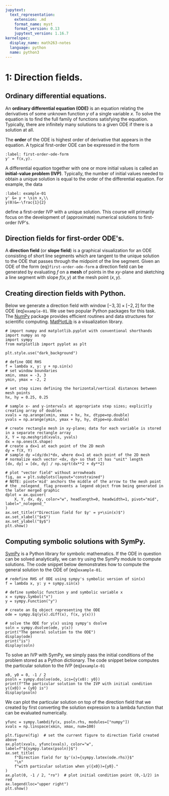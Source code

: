 ```yaml
---
jupytext:
  text_representation:
    extension: .md
    format_name: myst
    format_version: 0.13
    jupytext_version: 1.16.7
kernelspec:
  display_name: math263-notes
  language: python
  name: python3
---
```


# 1: Direction fields.

## Ordinary differential equations.

An **ordinary differential equation (ODE)** is an equation relating the derivatives of some unknown function $y$ of a single variable $x$.  To solve the equation is to find the full family of functions satisfying the equation.  Typically, there are infinitely many solutions to a given ODE if there is a solution at all.

The **order** of the ODE is highest order of derivative that appears in the equation.
A typical first-order ODE can be expressed in the form
```{math}
:label: first-order-ode-form
y' = f(x,y).
```

A differential equation together with one or more initial values is called an **initial-value problem (IVP)**.
Typically, the number of initial values needed to obtain a unique solution is equal to the order of the differential equation.
For example, the data
```{math}
:label: example-01
y' &= y + \sin x,\\
y(0)&=-\frac{1}{2}
```
define a first-order IVP with a unique solution.
This course will primarily focus on the development of (approximate) numerical solutions to first-order IVP's.

## Direction fields for first-order ODE's.

A **direction field** (or **slope field**) is a graphical visualization for an ODE consisting of short line segments which are tangent to the unique solution to the ODE that passes through the midpoint of the line segment.
Given an ODE of the form {eq}`first-order-ode-form` a direction field can be generated by evaluating $f$ on a **mesh** of points in the $xy$-plane and sketching a line segment with slope $f(x,y)$ at the mesh point $(x,y)$.

## Creating direction fields with Python.

Below we generate a direction field with window $[-3, 3]\times [-2, 2]$ for the ODE {eq}`example-01`.
We use two popular Python packages for this task.
The [NumPy](https://numpy.org/doc/stable/index.html) package provides efficient routines and data structures for scientific computing.
[MatPlotLib](https://matplotlib.org/stable/) is a visualization library.

```{code-cell}
# import numpy and matplotlib.pyplot with conventional shorthands
import numpy as np
import sympy
from matplotlib import pyplot as plt

plt.style.use("dark_background")

# define ODE RHS
f = lambda x, y: y + np.sin(x)
# set window boundaries
xmin, xmax = -3, 3
ymin, ymax = -2, 2

# set step sizes defining the horizontal/vertical distances between mesh points
hx, hy = 0.25, 0.25

# sample x- and y-intervals at appropriate step sizes; explicitly creating array of doubles
xvals = np.arange(xmin, xmax + hx, hx, dtype=np.double)
yvals = np.arange(ymin, ymax + hy, hy, dtype=np.double)

# create rectangle mesh in xy-plane; data for each variable is stored in a separate rectangle array
X, Y = np.meshgrid(xvals, yvals)
dx = np.ones(X.shape)
# create a dx=1 at each point of the 2D mesh
dy = f(X, Y)
# sample dy =(dy/dx)*dx, where dx=1 at each point of the 2D mesh
# normalize each vector <dx, dy> so that it has "unit" length
[dx, dy] = [dx, dy] / np.sqrt(dx**2 + dy**2)

# plot "vector field" without arrowheads
fig, ax = plt.subplots(layout="constrained")
# NOTE: pivot='mid' anchors the middle of the arrow to the mesh point
# the _nolegend_ flag prevents a legend object from being generated in the later merged graphic
dplot = ax.quiver(
    X, Y, dx, dy, color="w", headlength=0, headwidth=1, pivot="mid", label="_nolegend_"
)
ax.set_title(r"Direction field for $y' = y+\sin(x)$")
ax.set_xlabel("$x$")
ax.set_ylabel("$y$")
plt.show()
```

## Computing symbolic solutions with SymPy.

[SymPy](https://docs.sympy.org/latest/index.html) is a Python library for symbolic mathematics.
If the ODE in question can be solved analytically, we can try using the SymPy module to compute solutions.
The code snippet below demonstrates how to compute the general solution to the ODE of {eq}`example-01`.

```{code-cell}
# redefine RHS of ODE using sympy's symbolic version of sin(x)
f = lambda x, y: y + sympy.sin(x)

# define symbolic function y and symbolic variable x
x = sympy.Symbol("x")
y = sympy.Function("y")

# create an Eq object representing the ODE
ode = sympy.Eq(y(x).diff(x), f(x, y(x)))

# solve the ODE for y(x) using sympy's dsolve
soln = sympy.dsolve(ode, y(x))
print("The general solution to the ODE")
display(ode)
print("is")
display(soln)
```

To solve an IVP with SymPy, we simply pass the initial conditions of the problem stored as a Python dictionary.  The code snippet below computes the particular solution to the IVP {eq}`example-01`

```{code-cell}
x0, y0 = 0, -1 / 2
psoln = sympy.dsolve(ode, ics={y(x0): y0})
print(f"The particular solution to the IVP with initial condition y({x0}) = {y0} is")
display(psoln)
```

We can plot the particular solution on top of the direction field that we created by first converting the solution expression to a lambda function that can be evaluated numerically.

```{code-cell}
yfunc = sympy.lambdify(x, psoln.rhs, modules=["numpy"])
xvals = np.linspace(xmin, xmax, num=100)

plt.figure(fig)  # set the current figure to direction field created above
ax.plot(xvals, yfunc(xvals), color="w", label=f"${sympy.latex(psoln)}$")
ax.set_title(
    f"Direction field for $y'(x)={sympy.latex(ode.rhs)}$"
    "\n"
    f"with particular solution when y({x0})={y0}."
)
ax.plot(0, -1 / 2, "ro")  # plot initial condition point (0,-1/2) in red
ax.legend(loc="upper right")
plt.show()
```
